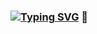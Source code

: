 ### [![Typing SVG](https://readme-typing-svg.demolab.com?font=Fira+Code&pause=1000&width=435&lines=Hi+there)](https://git.io/typing-svg) 👋

<!--
**rosekairu/rosekairu** is a ✨ _special_ ✨ repository because its `README.md` (this file) appears on your GitHub profile.

Here are some ideas to get you started:

- 🔭 I’m currently working on ...
- 🌱 I’m currently learning ...
- 👯 I’m looking to collaborate on ...
- 🤔 I’m looking for help with ...
- 💬 Ask me about ...
- 📫 How to reach me: ...
- 😄 Pronouns: ...
- ⚡ Fun fact: ...
-->
